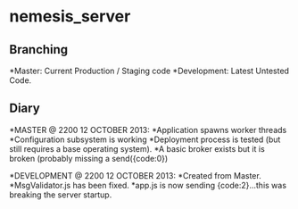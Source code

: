 nemesis_server
==============

Branching
--------------------------------------------------------------------------------------
*Master: Current Production / Staging code
*Development: Latest Untested Code.

Diary
--------------------------------------------------------------------------------------



*MASTER @ 2200 12 OCTOBER 2013:
	*Application spawns worker threads
	*Configuration subsystem is working
	*Deployment process is tested (but still requires a base operating system).
	*A basic broker exists but it is broken (probably missing a send({code:0})
	
*DEVELOPMENT @ 2200 12 OCTOBER 2013:
	*Created from Master.
	*MsgValidator.js has been fixed.
	*app.js is now sending {code:2}...this was breaking the server startup.
	



